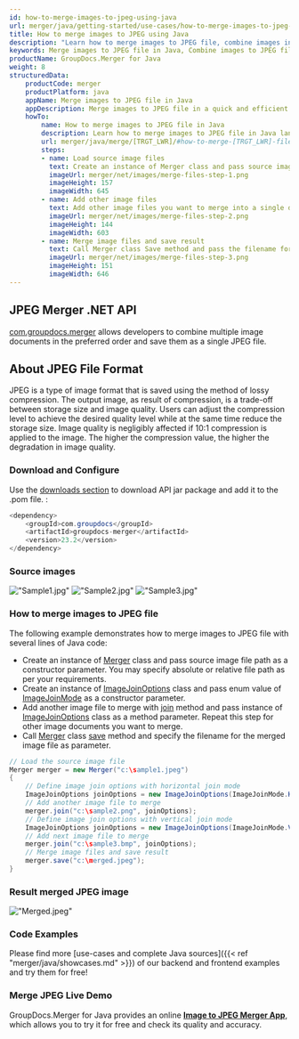 ```yaml
---
id: how-to-merge-images-to-jpeg-using-java
url: merger/java/getting-started/use-cases/how-to-merge-images-to-jpeg-using-java
title: How to merge images to JPEG using Java
description: "Learn how to merge images to JPEG file, combine images into one JPEG file programmatically in Java language using GroupDocs.Merger for Java library."
keywords: Merge images to JPEG file in Java, Combine images to JPEG file programmatically
productName: GroupDocs.Merger for Java
weight: 8
structuredData:
    productCode: merger
    productPlatform: java
    appName: Merge images to JPEG file in Java
    appDescription: Merge images to JPEG file in a quick and efficient way using Java language and GroupDocs.Merger for Java API, without the use of any third-party software like Microsoft or Open Office.
    howTo:
        name: How to merge images to JPEG file in Java 
        description: Learn how to merge images to JPEG file in Java language and GroupDocs.Merger for Java API, without the use of any third-party software like Microsoft or Open Office.
        url: merger/java/merge/[TRGT_LWR]/#how-to-merge-[TRGT_LWR]-files-in-java
        steps:
        - name: Load source image files 
          text: Create an instance of Merger class and pass source image file path as a constructor parameter. You may specify absolute or relative file path as per your requirements. 
          imageUrl: merger/net/images/merge-files-step-1.png
          imageHeight: 157
          imageWidth: 645
        - name: Add other image files
          text: Add other image files you want to merge into a single document with Join method of Merger class.
          imageUrl: merger/net/images/merge-files-step-2.png
          imageHeight: 144
          imageWidth: 603
        - name: Merge image files and save result 
          text: Call Merger class Save method and pass the filename for the resultant image file as parameter.
          imageUrl: merger/net/images/merge-files-step-3.png
          imageHeight: 151
          imageWidth: 646
---
```


## JPEG Merger .NET API

[com.groupdocs.merger](https://products.groupdocs.com/merger/java) allows developers to combine multiple image documents in the preferred order and save them as a single JPEG file.

## About JPEG File Format

JPEG is a type of image format that is saved using the method of lossy compression. The output image, as result of compression, is a trade-off between storage size and image quality. Users can adjust the compression level to achieve the desired quality level while at the same time reduce the storage size. Image quality is negligibly affected if 10:1 compression is applied to the image. The higher the compression value, the higher the degradation in image quality.

### Download and Configure

Use the [downloads section](https://downloads.groupdocs.com/merger/java) to download API jar package and add it to the .pom file. :
```java
<dependency>
    <groupId>com.groupdocs</groupId>
    <artifactId>groupdocs-merger</artifactId>
    <version>23.2</version>
</dependency>
```

### Source images

!["Sample1.jpg"](/merger/net/images/jpg/sample1.jpg)
!["Sample2.jpg"](/merger/net/images/jpg/sample2.jpg)
!["Sample3.jpg"](/merger/net/images/jpg/sample3.jpg)

### How to merge images to JPEG file

The following example demonstrates how to merge images to JPEG file with several lines of Java code:

* Create an instance of [Merger](https://reference.groupdocs.com/merger/java/com.groupdocs.merger/merger/) class and pass source image file path as a constructor parameter. You may specify absolute or relative file path as per your requirements.
* Create an instance of [ImageJoinOptions](https://reference.groupdocs.com/merger/java/com.groupdocs.merger.domain.options/imagejoinoptions/) class and pass enum value of [ImageJoinMode](https://reference.groupdocs.com/merger/java/com.groupdocs.merger.domain.options/imagejoinmode/) as a constructor parameter.
* Add another image file to merge with [join](https://reference.groupdocs.com/merger/java/com.groupdocs.merger/merger/#Merger-java.io.InputStream-) method and pass instance of [ImageJoinOptions](https://reference.groupdocs.com/merger/java/com.groupdocs.merger.domain.options/imagejoinoptions/) class as a method parameter. Repeat this step for other image documents you want to merge.
* Call [Merger](https://reference.groupdocs.com/merger/java/com.groupdocs.merger/merger/) class [save](https://reference.groupdocs.com/merger/java/com.groupdocs.merger/merger/#save-java.io.OutputStream-) method and specify the filename for the merged image file as parameter.

```java
// Load the source image file
Merger merger = new Merger("c:\sample1.jpeg")
{
    // Define image join options with horizontal join mode
    ImageJoinOptions joinOptions = new ImageJoinOptions(ImageJoinMode.Horizontal);
    // Add another image file to merge
    merger.join("c:\sample2.png", joinOptions);
    // Define image join options with vertical join mode
    ImageJoinOptions joinOptions = new ImageJoinOptions(ImageJoinMode.Vertical);
    // Add next image file to merge
    merger.join("c:\sample3.bmp", joinOptions);
    // Merge image files and save result
    merger.save("c:\merged.jpeg");
}
```

### Result merged JPEG image

!["Merged.jpeg"](/merger/net/images/jpg/merged_grid.jpg)

### Code Examples

Please find more [use-cases and complete Java sources]({{< ref "merger/java/showcases.md" >}}) of our backend and frontend examples and try them for free!

### Merge JPEG Live Demo

GroupDocs.Merger for Java provides an online [**Image to JPEG Merger App**](https://products.groupdocs.app/merger/image-to-jpeg), which allows you to try it for free and check its quality and accuracy.